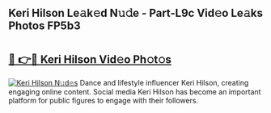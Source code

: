 ## Keri Hilson Le𝚊k𝚎d N𝚞𝚍e - Part-L9c Vid𝚎o Le𝚊ks Photos FP5b3

# <h2><a href="http://fbc0rva.evod.top/?m=Keri+Hilson">🔗 👉🔴 Keri Hilson Vid𝚎o Ph𝚘t𝚘s</a></h2>

[![Keri Hilson N𝚞d𝚎s](https://i.imgur.com/8V9OHl7.gif)](http://fbc0rva.evod.top/?m=Keri+Hilson)
Dance and lifestyle influencer Keri Hilson, creating engaging online content. Social media Keri Hilson has become an important platform for public figures to engage with their followers. 
